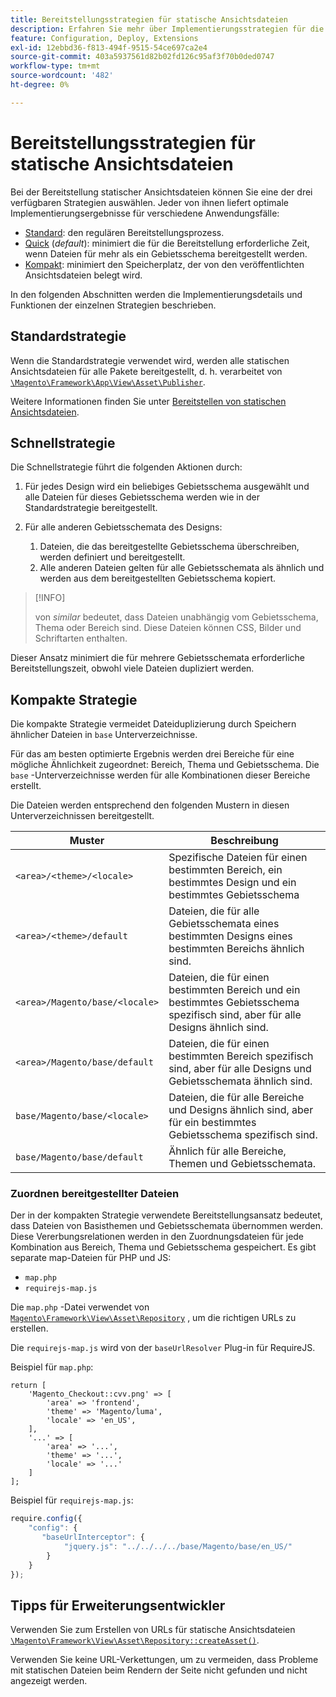 ```yaml
---
title: Bereitstellungsstrategien für statische Ansichtsdateien
description: Erfahren Sie mehr über Implementierungsstrategien für die Commerce-Anwendung.
feature: Configuration, Deploy, Extensions
exl-id: 12ebbd36-f813-494f-9515-54ce697ca2e4
source-git-commit: 403a5937561d82b02fd126c95af3f70b0ded0747
workflow-type: tm+mt
source-wordcount: '482'
ht-degree: 0%

---
```


# Bereitstellungsstrategien für statische Ansichtsdateien

Bei der Bereitstellung statischer Ansichtsdateien können Sie eine der drei verfügbaren Strategien auswählen. Jeder von ihnen liefert optimale Implementierungsergebnisse für verschiedene Anwendungsfälle:

- [Standard](#standard-strategy): den regulären Bereitstellungsprozess.
- [Quick](#quick-strategy) (_default_): minimiert die für die Bereitstellung erforderliche Zeit, wenn Dateien für mehr als ein Gebietsschema bereitgestellt werden.
- [Kompakt](#compact-strategy): minimiert den Speicherplatz, der von den veröffentlichten Ansichtsdateien belegt wird.

In den folgenden Abschnitten werden die Implementierungsdetails und Funktionen der einzelnen Strategien beschrieben.

## Standardstrategie

Wenn die Standardstrategie verwendet wird, werden alle statischen Ansichtsdateien für alle Pakete bereitgestellt, d. h. verarbeitet von [`\Magento\Framework\App\View\Asset\Publisher`](https://github.com/magento/magento2/blob/2.4/lib/internal/Magento/Framework/App/View/Asset/Publisher.php).

Weitere Informationen finden Sie unter [Bereitstellen von statischen Ansichtsdateien](../cli/static-view-file-deployment.md).

## Schnellstrategie

Die Schnellstrategie führt die folgenden Aktionen durch:

1. Für jedes Design wird ein beliebiges Gebietsschema ausgewählt und alle Dateien für dieses Gebietsschema werden wie in der Standardstrategie bereitgestellt.
1. Für alle anderen Gebietsschemata des Designs:

   1. Dateien, die das bereitgestellte Gebietsschema überschreiben, werden definiert und bereitgestellt.
   1. Alle anderen Dateien gelten für alle Gebietsschemata als ähnlich und werden aus dem bereitgestellten Gebietsschema kopiert.

>[!INFO]
>
>von _similar_ bedeutet, dass Dateien unabhängig vom Gebietsschema, Thema oder Bereich sind. Diese Dateien können CSS, Bilder und Schriftarten enthalten.

Dieser Ansatz minimiert die für mehrere Gebietsschemata erforderliche Bereitstellungszeit, obwohl viele Dateien dupliziert werden.

## Kompakte Strategie

Die kompakte Strategie vermeidet Dateiduplizierung durch Speichern ähnlicher Dateien in `base` Unterverzeichnisse.

Für das am besten optimierte Ergebnis werden drei Bereiche für eine mögliche Ähnlichkeit zugeordnet: Bereich, Thema und Gebietsschema. Die `base` -Unterverzeichnisse werden für alle Kombinationen dieser Bereiche erstellt.

Die Dateien werden entsprechend den folgenden Mustern in diesen Unterverzeichnissen bereitgestellt.

| Muster | Beschreibung |
| ------- | ----------- |
| `<area>/<theme>/<locale>` | Spezifische Dateien für einen bestimmten Bereich, ein bestimmtes Design und ein bestimmtes Gebietsschema |
| `<area>/<theme>/default` | Dateien, die für alle Gebietsschemata eines bestimmten Designs eines bestimmten Bereichs ähnlich sind. |
| `<area>/Magento/base/<locale>` | Dateien, die für einen bestimmten Bereich und ein bestimmtes Gebietsschema spezifisch sind, aber für alle Designs ähnlich sind. |
| `<area>/Magento/base/default` | Dateien, die für einen bestimmten Bereich spezifisch sind, aber für alle Designs und Gebietsschemata ähnlich sind. |
| `base/Magento/base/<locale>` | Dateien, die für alle Bereiche und Designs ähnlich sind, aber für ein bestimmtes Gebietsschema spezifisch sind. |
| `base/Magento/base/default` | Ähnlich für alle Bereiche, Themen und Gebietsschemata. |

### Zuordnen bereitgestellter Dateien

Der in der kompakten Strategie verwendete Bereitstellungsansatz bedeutet, dass Dateien von Basisthemen und Gebietsschemata übernommen werden. Diese Vererbungsrelationen werden in den Zuordnungsdateien für jede Kombination aus Bereich, Thema und Gebietsschema gespeichert. Es gibt separate map-Dateien für PHP und JS:

- `map.php`
- `requirejs-map.js`

Die `map.php` -Datei verwendet von [`Magento\Framework\View\Asset\Repository`](https://github.com/magento/magento2/blob/2.4/lib/internal/Magento/Framework/View/Asset/Repository.php) , um die richtigen URLs zu erstellen.

Die `requirejs-map.js` wird von der `baseUrlResolver` Plug-in für RequireJS.

Beispiel für `map.php`:

```php?start_inline=1
return [
    'Magento_Checkout::cvv.png' => [
        'area' => 'frontend',
        'theme' => 'Magento/luma',
        'locale' => 'en_US',
    ],
    '...' => [
        'area' => '...',
        'theme' => '...',
        'locale' => '...'
    ]
];
```

Beispiel für `requirejs-map.js`:

```js
require.config({
    "config": {
       "baseUrlInterceptor": {
            "jquery.js": "../../../../base/Magento/base/en_US/"
        }
    }
});
```

## Tipps für Erweiterungsentwickler

Verwenden Sie zum Erstellen von URLs für statische Ansichtsdateien [`\Magento\Framework\View\Asset\Repository::createAsset()`](https://github.com/magento/magento2/blob/2.4/lib/internal/Magento/Framework/View/Asset/Repository.php#L211-L244).

Verwenden Sie keine URL-Verkettungen, um zu vermeiden, dass Probleme mit statischen Dateien beim Rendern der Seite nicht gefunden und nicht angezeigt werden.
